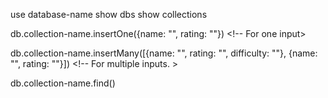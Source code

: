 use database-name <!-- switch database -->
show dbs <!-- shows all databases -->
show collections <!-- shows all tables -->

db.collection-name.insertOne({name: "", rating: ""}) <!-- For one input>

db.collection-name.insertMany([{name: "", rating: "", difficulty: ""}, {name: "", rating: ""}]) <!-- For multiple inputs. >

db.collection-name.find() <!-- Shows the whole collection / table -->